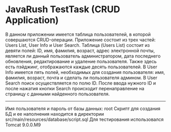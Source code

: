# JavaRush TestTask (CRUD Application)


В данном приложении имеется таблица пользователей, в которой совершаются CRUD-операции.
Приложение состоит из трех частей: Users List, User Info и User Search.
Таблица (Users List) состоит из девяти полей: ID, имя, фамилия, возраст, адрес электронной почты, является ли данный пользователь администратором, дата последнего обновления, редактирование и удаление пользователя. Также здесь есть пэйджинг, отображаются каждые десять пользователей.
В User Info имеетcя пять полей, необходимых для создания пользователя: имя, фамилия, возраст, почта и сделать ли пользователя админом.
В User Search поиск осуществляется по полю ID. После ввода нужного ID и после нажатия кнопки Search происходит перенаправление на страницу с данными найденного пользователя.

-------------------------------------------------------------------------------

Имя пользователя и пароль от базы данных: root
Скрипт для создания БД и ее наполнения находится в директории src/main/resources/database/script.sql
Для тестирования использовался Tomcat 9.0.0.M9
